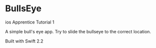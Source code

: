 # BullsEye
ios Apprentice Tutorial 1

A simple bull's eye app. Try to slide the bullseye to the correct location.

Built with Swift 2.2
